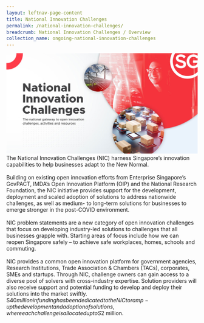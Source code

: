 ```yaml
---
layout: leftnav-page-content
title: National Innovation Challenges
permalink: /national-innovation-challenges/
breadcrumb: National Innovation Challenges / Overview
collection_name: ongoing-national-innovation-challenges
---
```

![1](/images/NIC-banner-1200x630.jpg)
<br>
The National Innovation Challenges (NIC) harness Singapore’s innovation capabilities to help businesses adapt to the New Normal.
<br><br>
Building on existing open innovation efforts from Enterprise Singapore’s GovPACT, IMDA’s Open Innovation Platform (OIP) and the National Research Foundation, the NIC initiative provides support for the development, deployment and scaled adoption of solutions to address nationwide challenges, as well as medium- to long-term solutions for businesses to emerge stronger in the post-COVID environment.
<br><br>
NIC problem statements are a new category of open innovation challenges that focus on developing industry-led solutions to challenges that all businesses grapple with. Starting areas of focus include how we can reopen Singapore safely – to achieve safe workplaces, homes, schools and commuting.
<br><br>
NIC provides a common open innovation platform for government agencies, Research Institutions, Trade Association & Chambers (TACs), corporates, SMEs and startups. Through NIC, challenge owners can gain access to a diverse pool of solvers with cross-industry expertise. Solution providers will also receive support and potential funding to develop and deploy their solutions into the market swiftly. S$40 million in funding has been dedicated to the NIC to ramp-up the development and adoption of solutions, where each challenge is allocated up to S$2 million.
